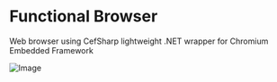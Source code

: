 # Functional Browser

Web browser using CefSharp lightweight .NET wrapper for Chromium Embedded Framework

![Image](https://github.com/user-attachments/assets/88b5625b-0bc6-4b44-91a7-c1e4375a9d98)
